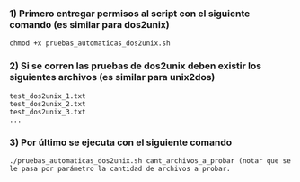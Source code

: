 
### 1) Primero entregar permisos al script con el siguiente comando (es similar para dos2unix)
    chmod +x pruebas_automaticas_dos2unix.sh

### 2) Si se corren las pruebas de dos2unix deben existir los siguientes archivos (es similar para unix2dos)

    test_dos2unix_1.txt 
    test_dos2unix_2.txt
    test_dos2unix_3.txt
    ...
 
### 3) Por último se ejecuta con el siguiente comando
    ./pruebas_automaticas_dos2unix.sh cant_archivos_a_probar (notar que se le pasa por parámetro la cantidad de archivos a probar. 

